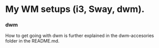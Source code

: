 # My WM setups (i3, Sway, dwm). 

### dwm
How to get going with dwm is further explained in the dwm-accesories folder in the README.md.
